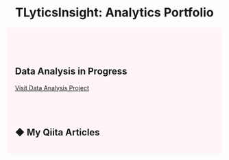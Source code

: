 <!DOCTYPE html>
<html lang="ja">
<head>
  <meta charset="UTF-8" />
  <meta name="viewport" content="width=device-width, initial-scale=1.0" />
  <title>TLyticsInsight: Analytics Portfolio</title>
  <link rel="stylesheet" href="style.css" />
  <!-- GitHubのマークダウン用CSS -->
  <link rel="stylesheet" href="https://cdnjs.cloudflare.com/ajax/libs/github-markdown-css/5.2.0/github-markdown.min.css">
  <style>
    /* セクション全体の背景色 */
    #qiita-articles {
      background-color: #fff5f8; /* 薄いピンク */
      padding: 20px;
    }
    /* ブログカードのスタイル */
    .blog-card {
      background-color: #ffffff; /* 白色 */
      border: 1px solid #ddd;
      border-radius: 8px;
      margin-bottom: 15px;
      padding: 15px;
      box-shadow: 0 2px 4px rgba(0, 0, 0, 0.1);
    }
    .blog-card h3 {
      margin-top: 0;
    }
    .blog-card p {
      margin: 5px 0;
    }
  </style>
</head>
<body>
  <h1 style="text-align:center">TLyticsInsight: Analytics Portfolio</h1>

  <!-- GitHub Portfolio Section -->
  <section class="card" id="qiita-articles">
    <div id="readme-container" class="readme-content markdown-body"></div>
  </section>

  <!-- Data Analysis Graph Section (Placeholder) -->
  <section class="card" id="qiita-articles">
    <h2 class="section-title">Data Analysis in Progress</h2>
    <p>
      <a href="https://github.com/TLyticsInsight/ecommerce-sales-analysis/blob/main/README.md" class="simple-link-card" target="_blank">Visit Data Analysis Project</a>
    </p>
  </section>

  <!-- Qiita記事一覧 Section -->
  <section class="card" id="qiita-articles">
    <h2>◆ My Qiita Articles</h2>
    <div id="articles-list">
      <!-- 記事がここに表示されます -->
    </div>
  </section>

  <!-- Marked.jsを読み込み -->
  <script src="https://cdn.jsdelivr.net/npm/marked/marked.min.js"></script>
  <script src="fetch_readme.js"></script>

  <script>
    async function fetchQiitaArticles() {
      try {
        const userId = 'TLyticsInsight';
        const response = await fetch(`https://qiita.com/api/v2/users/${userId}/items`);
        const articles = await response.json();
  
        const articlesContainer = document.getElementById('articles-list');
        articles.forEach(article => {
          const articleElement = document.createElement('div');
          articleElement.classList.add('blog-card');
          articleElement.innerHTML = `
            <div class="card-content">
              <h3><a href="${article.url}" target="_blank">${article.title}</a></h3>
              <p>${new Date(article.created_at).toLocaleDateString()}</p>
            </div>
          `;
          articlesContainer.appendChild(articleElement);
        });
      } catch (error) {
        console.error('Qiita記事の取得に失敗しました', error);
      }
    }
  
    window.onload = () => {
      fetchQiitaArticles();
  
      const modified = new Date(document.lastModified);
      const options = { year: 'numeric', month: 'short', day: 'numeric' };
      const updateInfo = document.createElement('p');
      updateInfo.textContent = `Last updated: ${modified.toLocaleDateString('en-US', options)}`;
      updateInfo.className = 'update-info';
      document.body.appendChild(updateInfo);
    };
  </script>  
</body>
</html>
